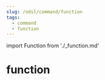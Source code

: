 ```yaml
---
slug: /odsl/command/function
tags:
  - command
  - function
---
```

import Function from './_function.md'

function
=========

<Function />